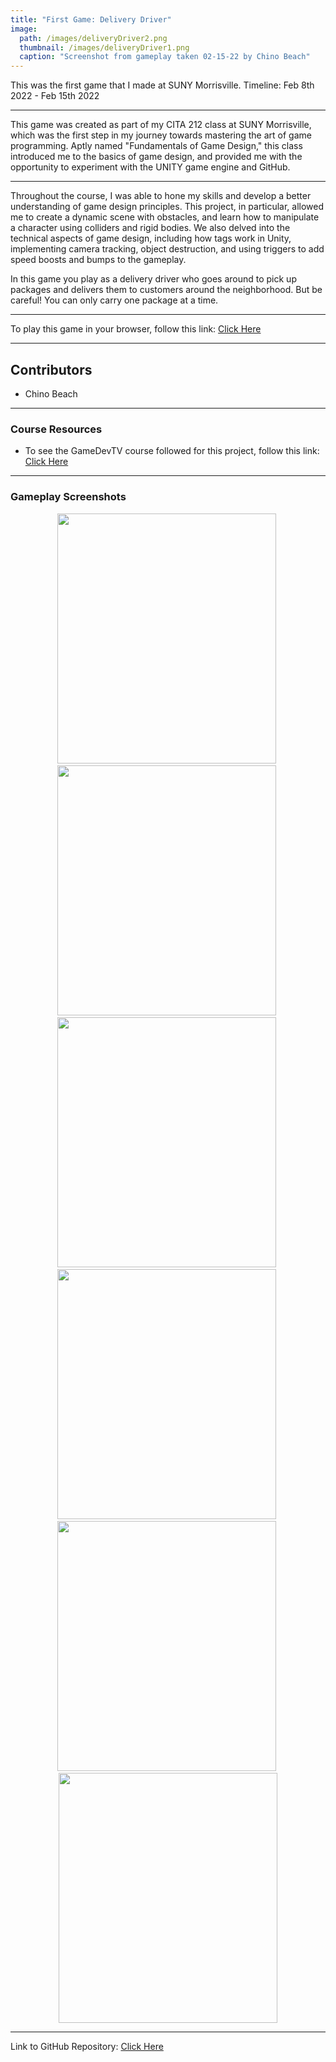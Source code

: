 ```yaml
---
title: "First Game: Delivery Driver"
image: 
  path: /images/deliveryDriver2.png
  thumbnail: /images/deliveryDriver1.png
  caption: "Screenshot from gameplay taken 02-15-22 by Chino Beach"
---
```


This was the first game that I made at SUNY Morrisville.
Timeline: Feb 8th 2022 - Feb 15th 2022

---
 
This game was created as part of my CITA 212 class at SUNY Morrisville, which was the first step in my journey towards mastering the art of game programming. Aptly named "Fundamentals of Game Design," this class introduced me to the basics of game design, and provided me with the opportunity to experiment with the UNITY game engine and GitHub.

---

Throughout the course, I was able to hone my skills and develop a better understanding of game design principles. This project, in particular, allowed me to create a dynamic scene with obstacles, and learn how to manipulate a character using colliders and rigid bodies. We also delved into the technical aspects of game design, including how tags work in Unity, implementing camera tracking, object destruction, and using triggers to add speed boosts and bumps to the gameplay.

In this game you play as a delivery driver who goes around to pick up packages and delivers them to customers around the neighborhood. But be careful! You can only carry one package at a time. 

---

To play this game in your browser, follow this link: <a href="https://chinobeach.itch.io/deliverydriver">Click Here</a> 

---

## Contributors
* Chino Beach

---

### Course Resources
* To see the GameDevTV course followed for this project, follow this link: <a href="https://www.gamedev.tv/courses/enrolled/1394720">Click Here</a> 

---

### Gameplay Screenshots
<div align="center">

  <img src="/images/deliveryDriver1.png" alt="" width="350" height="400">&nbsp;
  <img src="/images/deliveryDriver2.png" alt="" width="350" height="400">&nbsp;
  <img src="/images/deliveryDriver3.png" alt="" width="350" height="400">&nbsp; 
  <img src="/images/deliveryDriver4.png" alt="" width="350" height="400">&nbsp;
  <img src="/images/deliveryDriver5.png" alt="" width="350" height="400">&nbsp;
  <img src="/images/deliveryDriver6.png" alt="" width="350" height="400"> 

</div>

---

Link to GitHub Repository: <a href="https://github.com/ChinoBeach/BeachDeliveryDriver/commits/master">Click Here</a>
